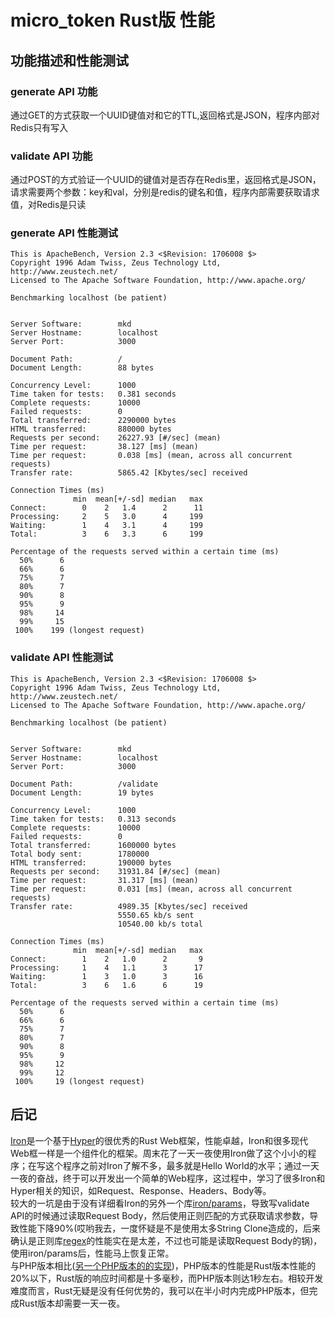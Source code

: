 # micro_token Rust版 性能 #

## 功能描述和性能测试  ##

### generate API 功能 ###
通过GET的方式获取一个UUID键值对和它的TTL,返回格式是JSON，程序内部对Redis只有写入

### validate API 功能 ###
通过POST的方式验证一个UUID的键值对是否存在Redis里，返回格式是JSON，请求需要两个参数：key和val，分别是redis的键名和值，程序内部需要获取请求值，对Redis是只读

### generate API 性能测试  ###

```shell
This is ApacheBench, Version 2.3 <$Revision: 1706008 $>  
Copyright 1996 Adam Twiss, Zeus Technology Ltd, http://www.zeustech.net/  
Licensed to The Apache Software Foundation, http://www.apache.org/  
  
Benchmarking localhost (be patient)  
  
  
Server Software:        mkd  
Server Hostname:        localhost  
Server Port:            3000  
  
Document Path:          /  
Document Length:        88 bytes  
  
Concurrency Level:      1000  
Time taken for tests:   0.381 seconds  
Complete requests:      10000  
Failed requests:        0  
Total transferred:      2290000 bytes  
HTML transferred:       880000 bytes  
Requests per second:    26227.93 [#/sec] (mean)  
Time per request:       38.127 [ms] (mean)  
Time per request:       0.038 [ms] (mean, across all concurrent requests)  
Transfer rate:          5865.42 [Kbytes/sec] received  
  
Connection Times (ms)  
              min  mean[+/-sd] median   max  
Connect:        0    2   1.4      2      11  
Processing:     2    5   3.0      4     199  
Waiting:        1    4   3.1      4     199  
Total:          3    6   3.3      6     199  
  
Percentage of the requests served within a certain time (ms)  
  50%      6  
  66%      6  
  75%      7  
  80%      7  
  90%      8  
  95%      9  
  98%     14  
  99%     15  
 100%    199 (longest request)  
```

### validate API 性能测试 ###
```shell
This is ApacheBench, Version 2.3 <$Revision: 1706008 $>
Copyright 1996 Adam Twiss, Zeus Technology Ltd, http://www.zeustech.net/
Licensed to The Apache Software Foundation, http://www.apache.org/

Benchmarking localhost (be patient)


Server Software:        mkd
Server Hostname:        localhost
Server Port:            3000

Document Path:          /validate
Document Length:        19 bytes

Concurrency Level:      1000
Time taken for tests:   0.313 seconds
Complete requests:      10000
Failed requests:        0
Total transferred:      1600000 bytes
Total body sent:        1780000
HTML transferred:       190000 bytes
Requests per second:    31931.84 [#/sec] (mean)
Time per request:       31.317 [ms] (mean)
Time per request:       0.031 [ms] (mean, across all concurrent requests)
Transfer rate:          4989.35 [Kbytes/sec] received
                        5550.65 kb/s sent
                        10540.00 kb/s total

Connection Times (ms)
              min  mean[+/-sd] median   max
Connect:        1    2   1.0      2       9
Processing:     1    4   1.1      3      17
Waiting:        1    3   1.0      3      16
Total:          3    6   1.6      6      19

Percentage of the requests served within a certain time (ms)
  50%      6
  66%      6
  75%      7
  80%      7
  90%      8
  95%      9
  98%     12
  99%     12
 100%     19 (longest request)
 ```
 
## 后记 ##
[Iron](https://github.com/iron/iron)是一个基于[Hyper](https://github.com/hyperium/hyper)的很优秀的Rust Web框架，性能卓越，Iron和很多现代Web框一样是一个组件化的框架。周末花了一天一夜使用Iron做了这个小小的程序；在写这个程序之前对Iron了解不多，最多就是Hello World的水平；通过一天一夜的奋战，终于可以开发出一个简单的Web程序，这过程中，学习了很多Iron和Hyper相关的知识，如Request、Response、Headers、Body等。  
较大的一坑是由于没有详细看Iron的另外一个库[iron/params](https://github.com/iron/params)，导致写validate API的时候通过读取Request Body，然后使用正则匹配的方式获取请求参数，导致性能下降90%(哎哟我去，一度怀疑是不是使用太多String Clone造成的，后来确认是正则库[regex](https://github.com/rust-lang/regex)的性能实在是太差，不过也可能是读取Request Body的锅)，使用iron/params后，性能马上恢复正常。  
与PHP版本相比([另一个PHP版本的的实现](https://github.com/ohmountain/ohmountain-learning-stage/tree/master/lang%2B/PHP/micro_token))，PHP版本的性能是Rust版本性能的20%以下，Rust版的响应时间都是十多毫秒，而PHP版本则达1秒左右。相较开发难度而言，Rust无疑是没有任何优势的，我可以在半小时内完成PHP版本，但完成Rust版本却需要一天一夜。
